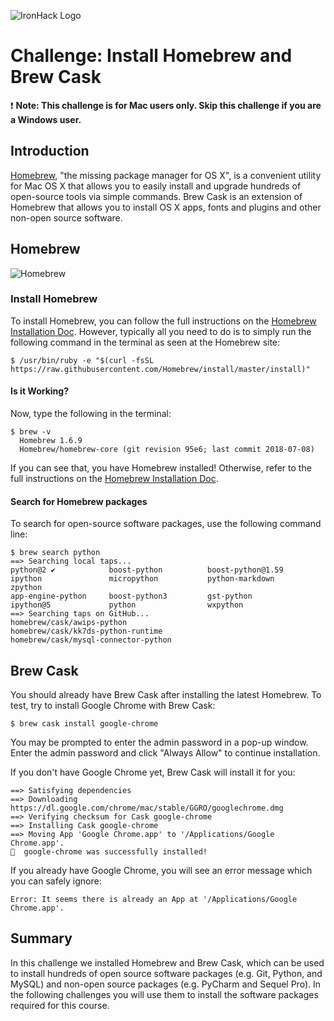 ![IronHack Logo](https://s3-eu-west-1.amazonaws.com/ih-materials/uploads/upload_d5c5793015fec3be28a63c4fa3dd4d55.png)

# Challenge: Install Homebrew and Brew Cask

:exclamation: **Note: This challenge is for Mac users only. Skip this challenge if you are a Windows user.**

## Introduction

[Homebrew](https://brew.sh/), "the missing package manager for OS X", is a convenient utility for Mac OS X that allows you to easily install and upgrade hundreds of open-source tools via simple commands. Brew Cask is an extension of Homebrew that allows you to install OS X apps, fonts and plugins and other non-open source software.

## Homebrew

![Homebrew](https://s3-eu-west-1.amazonaws.com/ih-materials/uploads/data-static/images/homebrew.png)

### Install Homebrew

To install Homebrew, you can follow the full instructions on the [Homebrew Installation Doc](https://docs.brew.sh/Installation). However, typically all you need to do is to simply run the following command in the terminal as seen at the Homebrew site:

```
$ /usr/bin/ruby -e "$(curl -fsSL https://raw.githubusercontent.com/Homebrew/install/master/install)"
```

#### Is it Working?

Now, type the following in the terminal:

```
$ brew -v
  Homebrew 1.6.9
  Homebrew/homebrew-core (git revision 95e6; last commit 2018-07-08)
```

If you can see that, you have Homebrew installed! Otherwise, refer to the full instructions on the [Homebrew Installation Doc](https://docs.brew.sh/Installation).

#### Search for Homebrew packages

To search for open-source software packages, use the following command line:

```
$ brew search python
==> Searching local taps...
python@2 ✔            boost-python          boost-python@1.59     ipython               micropython           python-markdown       zpython
app-engine-python     boost-python3         gst-python            ipython@5             python                wxpython
==> Searching taps on GitHub...
homebrew/cask/awips-python                           homebrew/cask/kk7ds-python-runtime                   homebrew/cask/mysql-connector-python
```

## Brew Cask

You should already have Brew Cask after installing the latest Homebrew. To test, try to install Google Chrome with Brew Cask:

```
$ brew cask install google-chrome
```

You may be prompted to enter the admin password in a pop-up window. Enter the admin password and click "Always Allow" to continue installation.

If you don't have Google Chrome yet, Brew Cask will install it for you:

```
==> Satisfying dependencies
==> Downloading https://dl.google.com/chrome/mac/stable/GGRO/googlechrome.dmg
==> Verifying checksum for Cask google-chrome
==> Installing Cask google-chrome
==> Moving App 'Google Chrome.app' to '/Applications/Google Chrome.app'.
🍺  google-chrome was successfully installed!
```

If you already have Google Chrome, you will see an error message which you can safely ignore:

```
Error: It seems there is already an App at '/Applications/Google Chrome.app'.
```

## Summary

In this challenge we installed Homebrew and Brew Cask, which can be used to install hundreds of open source software packages (e.g. Git, Python, and MySQL) and non-open source packages (e.g. PyCharm and Sequel Pro). In the following challenges you will use them to install the software packages required for this course.
